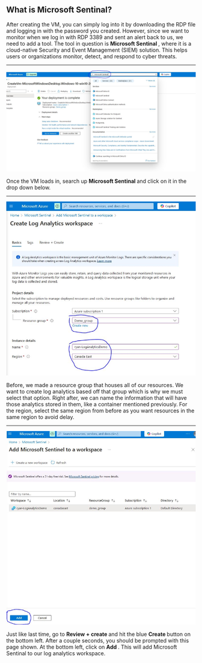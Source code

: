 ## What is Microsoft Sentinal? 
<p>
  After creating the VM, you can simply log into it by downloading the RDP file and logging in with the password you created. However, since we want to monitor when we log in with RDP 3389 and sent an alert back to us, we need to add a tool. The tool in question is <b> Microsoft Sentinal </b>, where it is a cloud-native Security and Event Management (SIEM) solution. This helps users or organizations monitor, detect, and respond to cyber threats.
  
<hr>

</p>
<img src="/picturesv2/step7.JPG" width="800px" alt="search-sentinal">
<p>
  Once the VM loads in, search up <b> Microsoft Sentinal </b> and click on it in the drop down below.  
</p>

<hr>

<img src="/picturesv2/step8.JPG" width="650px" alt="instance-details">
<p>
  Before, we made a resource group that houses all of our resources. We want to create log analytics based off that group which is why we must select that option. Right after, we can name the information that will have those analytics stored in them, like a container mentioned previously. For the region, select the same region from before as you want resources in the same region to avoid delay. 
</p>

<hr>

<img src="/picturesv2/step9.1.JPG" width="650px" alt="creation of log analysis">
<p>
  Just like last time, go to <b> Review + create </b> and hit the blue <b> Create </b> button on the bottom left. After a couple seconds, you should be prompted with this page shown. At the bottom left, click on <b> Add </b>. This will add Microsoft Sentinal to our log analytics workspace. 
</p>
